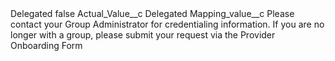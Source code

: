<?xml version="1.0" encoding="UTF-8"?>
<CustomMetadata xmlns="http://soap.sforce.com/2006/04/metadata" xmlns:xsi="http://www.w3.org/2001/XMLSchema-instance" xmlns:xsd="http://www.w3.org/2001/XMLSchema">
    <label>Delegated</label>
    <protected>false</protected>
    <values>
        <field>Actual_Value__c</field>
        <value xsi:type="xsd:string">Delegated</value>
    </values>
    <values>
        <field>Mapping_value__c</field>
        <value xsi:type="xsd:string">Please contact your Group Administrator for credentialing information. If you are no longer with a group, please submit your request via the Provider Onboarding Form</value>
    </values>
</CustomMetadata>

